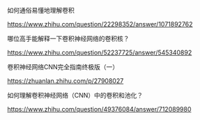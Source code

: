 如何通俗易懂地理解卷积

https://www.zhihu.com/question/22298352/answer/1071892762

哪位高手能解释一下卷积神经网络的卷积核？

https://www.zhihu.com/question/52237725/answer/545340892

卷积神经网络CNN完全指南终极版（一）

https://zhuanlan.zhihu.com/p/27908027

如何理解卷积神经网络（CNN）中的卷积和池化？

https://www.zhihu.com/question/49376084/answer/712089980